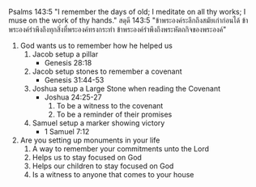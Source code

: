 Psalms 143:5 "I remember the days of old; I meditate on all thy works; I muse on the work of thy hands."
สดุดี 143:5 "ข้าพระองค์ระลึกถึงสมัยเก่าก่อนได้ ข้าพระองค์รำพึงถึงทุกสิ่งที่พระองค์ทรงกระทำ ข้าพระองค์รำพึงถึงพระหัตถกิจของพระองค์"

1. God wants us to remember how he helped us
    1. Jacob setup a pillar
        - Genesis 28:18
    2. Jacob setup stones to remember a covenant
        - Genesis 31:44-53
    3. Joshua setup a Large Stone when reading the Covenant
        - Joshua 24:25-27 
            1. To be a witness to the covenant
            2. To be a reminder of their promises
    4. Samuel setup a marker showing victory
        - 1 Samuel 7:12
2. Are you setting up monuments in your life
    1. A way to remember your commitments unto the Lord
    2. Helps us to stay focused on God
    3. Helps our children to stay focused on God
    4. Is a witness to anyone that comes to your house